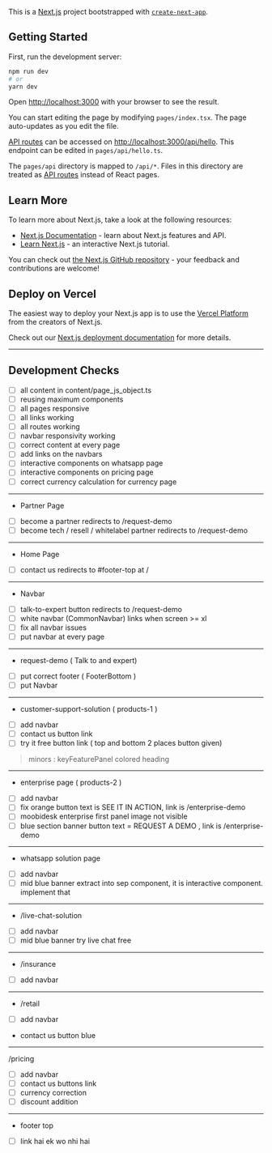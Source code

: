 This is a [Next.js](https://nextjs.org/) project bootstrapped with [`create-next-app`](https://github.com/vercel/next.js/tree/canary/packages/create-next-app).

## Getting Started

First, run the development server:

```bash
npm run dev
# or
yarn dev
```

Open [http://localhost:3000](http://localhost:3000) with your browser to see the result.

You can start editing the page by modifying `pages/index.tsx`. The page auto-updates as you edit the file.

[API routes](https://nextjs.org/docs/api-routes/introduction) can be accessed on [http://localhost:3000/api/hello](http://localhost:3000/api/hello). This endpoint can be edited in `pages/api/hello.ts`.

The `pages/api` directory is mapped to `/api/*`. Files in this directory are treated as [API routes](https://nextjs.org/docs/api-routes/introduction) instead of React pages.

## Learn More

To learn more about Next.js, take a look at the following resources:

- [Next.js Documentation](https://nextjs.org/docs) - learn about Next.js features and API.
- [Learn Next.js](https://nextjs.org/learn) - an interactive Next.js tutorial.

You can check out [the Next.js GitHub repository](https://github.com/vercel/next.js/) - your feedback and contributions are welcome!

## Deploy on Vercel

The easiest way to deploy your Next.js app is to use the [Vercel Platform](https://vercel.com/new?utm_medium=default-template&filter=next.js&utm_source=create-next-app&utm_campaign=create-next-app-readme) from the creators of Next.js.

Check out our [Next.js deployment documentation](https://nextjs.org/docs/deployment) for more details.


---

## Development Checks

- [ ] all content in content/page_js_object.ts
- [ ] reusing maximum components
- [ ] all pages responsive
- [ ] all links working
- [ ] all routes working
- [ ] navbar responsivity working
- [ ] correct content at every page
- [ ] add links on the navbars
- [ ] interactive components on whatsapp page
- [ ] interactive components on pricing page
- [ ] correct currency calculation for currency page

---

- Partner Page

- [ ] become a partner redirects to /request-demo
- [ ] become tech / resell / whitelabel partner redirects to /request-demo

---

- Home Page

- [ ] contact us redirects to #footer-top at /

---

- Navbar

- [ ] talk-to-expert button redirects to /request-demo
- [ ] white navbar (CommonNavbar) links when screen >= xl
- [ ] fix all navbar issues
- [ ] put navbar at every page

---

- request-demo ( Talk to and expert)

- [ ] put correct footer ( FooterBottom ) 
- [ ] put Navbar

---

- customer-support-solution ( products-1 )

- [ ] add navbar
- [ ] contact us button link
- [ ] try it free button link ( top and bottom 2 places button given)

> minors : keyFeaturePanel colored heading

---

- enterprise page ( products-2 )

- [ ] add navbar
- [ ] fix orange button text is SEE IT IN ACTION, link is /enterprise-demo
- [ ] moobidesk enterprise first panel image not visible
- [ ] blue section banner button text = REQUEST A DEMO , link is /enterprise-demo

---

- whatsapp solution page

- [ ] add navbar
- [ ] mid blue banner extract into sep component, it is interactive component. implement that

---

- /live-chat-solution

- [ ] add navbar
- [ ] mid blue banner try live chat free 

---

- /insurance 

- [ ] add navbar

---

- /retail

- [ ] add navbar
- contact us button blue

---

/pricing

- [ ] add navbar
- [ ] contact us buttons link
- [ ] currency correction
- [ ] discount addition

---

- footer top 

- [ ] link hai ek wo nhi hai
